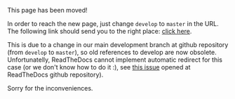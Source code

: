 This page has been moved!

In order to reach the new page, just change `develop` to `master` in the URL. The following link
should send you to the right place: [click here](http://fiware-orion.readthedocs.io/en/master/user/regex_in_payload/index.html).

This is due to a change in our main development branch at github repository (from `develop` to `master`), so
old references to develop are now obsolete. Unfortunatelly, ReadTheDocs cannot implement automatic redirect
for this case (or we don't know how to do it :), see [this issue](https://github.com/rtfd/readthedocs.org/issues/2444)
opened at ReadTheDocs github repository).

Sorry for the inconveniences.
